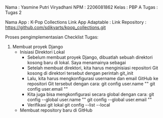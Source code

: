 Nama    : Yasmine Putri Viryadhani
NPM     : 2206081862
Kelas   : PBP A
Tugas   : Tugas 2

Nama App            : K-Pop Collections
Link App Adaptable  :
Link Repository     : https://github.com/sdikyarts/kpop_collections.git

Proses pengimplementasian Checklist Tugas:
1. Membuat proyek Django
    * Inisiasi Direktori Lokal
        - Sebelum membuat proyek Django, dibuatlah sebuah direktori kosong baru di lokal. Saya menamainya sebagai 
        - Setelah membuat direktori, kita harus menginisiasi repositori Git kosong di direktori tersebut dengan perintah git_init
        - Lalu, kita harus mengkonfigurasi username dan email GitHub ke repositori Git tersebut dengan cara:
            git config user.name "<NAME>"
            git config user.email "<EMAIL>"
        - Kita juga bisa mengkonfigurasi secara global dengan cara:
            git config --global user.name "<NAME>"
            git config --global user.email "<EMAIL>"
        - Verifikasi git lokal
            git config --list --local
    * Membuat repository baru di GitHub
